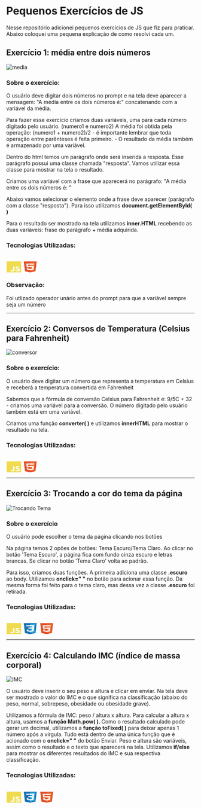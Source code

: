 # Pequenos Exercícios de JS
Nesse repositório adicionei pequenos exercícios de JS que fiz para praticar. Abaixo coloquei uma pequena explicação de como resolvi cada um.


## Exercício 1: média entre dois números

![media](https://user-images.githubusercontent.com/102995291/190232056-85adfca2-0262-4af7-aff7-5e3ae154b014.gif)

### Sobre o exercício:
O usuário deve digitar dois números no prompt e na tela deve aparecer a mensagem: "A média entre os dois números é:" concatenando com a variável da média.

Para fazer esse exercício criamos duas variáveis, uma para cada número digitado pelo usuário. (numero1 e numero2)
A média foi obtida pela operação: (numero1 + numero2)/2 - é importante lembrar que toda operação entre parênteses é feita primeiro. - O resultado da média também é armazenado por uma variável.

Dentro do html temos um parágrafo onde será inserida a resposta. Esse parágrafo possui uma classe chamada "resposta". Vamos utilizar essa classe para mostrar na tela o resultado.

Criamos uma variável com a frase que aparecerá no parágrafo: "A média entre os dois números é: "

Abaixo vamos selecionar o elemento onde a frase deve aparecer (parágrafo com a classe "resposta"). Para isso utilizamos <b>document.getElementById( )</b>

Para o resultado ser mostrado na tela utilizamos <b>inner.HTML</b> recebendo as duas variáveis: frase do parágrafo + média adquirida.

### Tecnologias Utilizadas:
<div style="display: inline_block"><br>
  <img align="center" alt="Js" height="30" width="40" src="https://raw.githubusercontent.com/devicons/devicon/master/icons/javascript/javascript-plain.svg">
  <img align="center" alt="HTML" height="30" width="40" src="https://raw.githubusercontent.com/devicons/devicon/master/icons/html5/html5-original.svg">
</div>

### Observação:
Foi utlizado operador unário antes do prompt para que a variável sempre seja um número

<hr>

## Exercício 2: Conversos de Temperatura (Celsius para Fahrenheit)

![conversor](https://user-images.githubusercontent.com/102995291/189658836-9538266e-7102-48fd-ac3f-f157b4a90879.gif)

### Sobre o exercício:
O usuário deve digitar um número que representa a temperatura em Celsius e receberá a temperatura convertida em Fahrenheit

Sabemos que a fórmula de conversão Celsius para Fahrenheit é: 9/5C + 32 - criamos uma variável para a conversão.
O número digitado pelo usuário também está em uma variável.

Criamos uma função <b>converter( )</b> e utilizamos <b>innerHTML</b> para mostrar o resultado na tela.

### Tecnologias Utilizadas:
<div style="display: inline_block"><br>
  <img align="center" alt="Js" height="30" width="40" src="https://raw.githubusercontent.com/devicons/devicon/master/icons/javascript/javascript-plain.svg">
  <img align="center" alt="HTML" height="30" width="40" src="https://raw.githubusercontent.com/devicons/devicon/master/icons/html5/html5-original.svg">
</div>

<hr>

## Exercício 3: Trocando a cor do tema da página

![Trocando Tema](https://user-images.githubusercontent.com/102995291/189661408-cf0c154f-883a-42b1-a7d2-e55593562b43.gif)

### Sobre o exercício
O usuário pode escolher o tema da página clicando nos botões

Na página temos 2 opões de botões: Tema Escuro/Tema Claro. Ao clicar no botão 'Tema Escuro', a página fica com fundo cinza escuro e letras brancas. Se clicar no botão 'Tema Claro' volta ao padrão. 

Para isso, criamos duas funções. A primeira adiciona uma classe <b>.escuro</b> ao body. Utilizamos <b>onclick=" "</b> no botão para acionar essa função.
Da mesma forma foi feito para o tema claro, mas dessa vez a classe <b>.escuro</b> foi retirada.

### Tecnologias Utilizadas:
<div style="display: inline_block"><br>
  <img align="center" alt="Js" height="30" width="40" src="https://raw.githubusercontent.com/devicons/devicon/master/icons/javascript/javascript-plain.svg">
  <img align="center" alt="CSS" height="30" width="40" src="https://raw.githubusercontent.com/devicons/devicon/master/icons/css3/css3-original.svg">
  <img align="center" alt="HTML" height="30" width="40" src="https://raw.githubusercontent.com/devicons/devicon/master/icons/html5/html5-original.svg">
</div>

<hr>

## Exercício 4: Calculando IMC (índice de massa corporal)

![IMC](https://user-images.githubusercontent.com/102995291/190229604-f3233377-40d3-4de4-9310-8fbd3677fabc.gif)

O usuário deve inserir o seu peso e altura e clicar em enviar. Na tela deve ser mostrado o valor do IMC e o que significa na classificação (abaixo do peso, normal, sobrepeso, obesidade ou obesidade grave).

Utilizamos a fórmula de IMC: peso / altura x altura. Para calcular a altura x altura, usamos a <b> função Math.pow( ).  </b> Como o resultado calculado pode gerar um decimal, utilizamos a <b>função toFixed( )</b> para deixar apenas 1 número após a vírgula.
Tudo está dentro de uma única função que é acionado com o <b>onclick=" "</b> do botão Enviar.
Peso e altura são variáveis, assim como o resultado e o texto que aparecerá na tela.
Utilizamos <b>if/else</b> para mostrar os diferentes resultados do IMC e sua respectiva classificação.

### Tecnologias Utilizadas:
<div style="display: inline_block"><br>
  <img align="center" alt="Js" height="30" width="40" src="https://raw.githubusercontent.com/devicons/devicon/master/icons/javascript/javascript-plain.svg">
  <img align="center" alt="CSS" height="30" width="40" src="https://raw.githubusercontent.com/devicons/devicon/master/icons/css3/css3-original.svg">
  <img align="center" alt="HTML" height="30" width="40" src="https://raw.githubusercontent.com/devicons/devicon/master/icons/html5/html5-original.svg">
</div>
